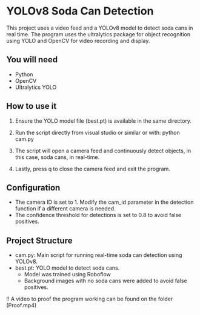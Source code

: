 # YOLOv8 Soda Can Detection
This project uses a video feed and a YOLOv8 model to detect soda cans in real time. The program uses the ultralytics package for object recognition using YOLO and OpenCV for video recording and display.

## You will need 
- Python 
- OpenCV 
- Ultralytics YOLO

## How to use it
1. Ensure the YOLO model file (best.pt) is available in the same directory. 

2. Run the script directly from visual studio or similar or with: python cam.py

3. The script will open a camera feed and continuously detect objects, in this case, soda cans, in real-time.
  
4. Lastly, press q to close the camera feed and exit the program.

## Configuration
- The  camera ID is set to 1. Modify the cam_id parameter in the detection function if a different camera is needed.
- The confidence threshold for detections is set to 0.8 to avoid false positives. 

## Project Structure
- cam.py: Main script for running real-time soda can detection using YOLOv8.
- best.pt: YOLO model to detect soda cans.
  * Model was trained using Roboflow
  * Background images with no soda cans were added to avoid false positives.

!! A video to proof the program working can be found on the folder (Proof.mp4)